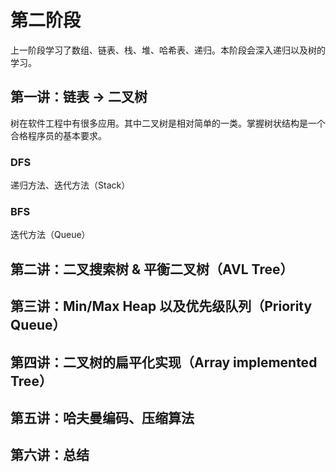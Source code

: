 # 第二阶段
上一阶段学习了数组、链表、栈、堆、哈希表、递归。本阶段会深入递归以及树的学习。

## 第一讲：链表 -> 二叉树
树在软件工程中有很多应用。其中二叉树是相对简单的一类。掌握树状结构是一个合格程序员的基本要求。

### DFS
递归方法、迭代方法（Stack）

### BFS
迭代方法（Queue）

## 第二讲：二叉搜索树 & 平衡二叉树（AVL Tree）

## 第三讲：Min/Max Heap 以及优先级队列（Priority Queue）

## 第四讲：二叉树的扁平化实现（Array implemented Tree）

## 第五讲：哈夫曼编码、压缩算法

## 第六讲：总结
